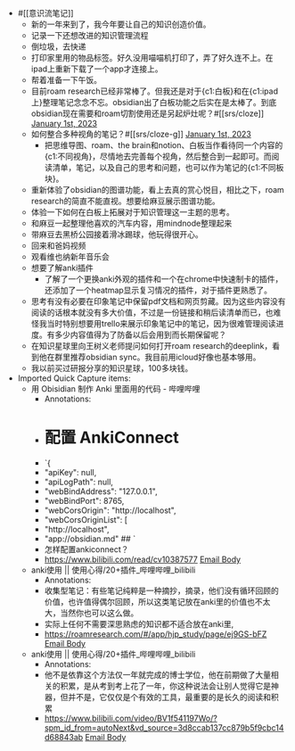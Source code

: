 - #[[意识流笔记]] 
    - 新的一年来到了，我今年要让自己的知识创造价值。
    - 记录一下还想改进的知识管理流程
    - 倒垃圾，去快递
    - 打印家里用的物品标签。好久没用喵喵机打印了，弄了好久连不上。在ipad上重新下载了一个app才连接上。
    - 帮着准备一下午饭。
    - 目前roam research已经非常棒了。但我还是对于{c1:白板}和在{c1:ipad上}整理笔记念念不忘。obsidian出了白板功能之后实在是太棒了。到底obsidian现在需要和roam切割使用还是另起炉灶呢？#[[srs/cloze]]
[January 1st, 2023](https://roamresearch.com/#/app/xinyiheng/page/01-01-2023)
    - 如何整合多种视角的笔记？#[[srs/cloze-g]]
[January 1st, 2023](https://roamresearch.com/#/app/xinyiheng/page/01-01-2023)
        - 把思维导图、roam、the brain和notion、白板当作看待同一个内容的{c1:不同视角}，尽情地去完善每个视角，然后整合到一起即可。而阅读清单，笔记，以及自己的思考和问题，也可以作为笔记的{c1:不同板块}。
    - 重新体验了obsidian的图谱功能，看上去真的赏心悦目，相比之下，roam research的简直不能直视。想要给麻豆展示图谱功能。
    - 体验一下如何在白板上拓展对于知识管理这一主题的思考。
    - 和麻豆一起整理他喜欢的汽车内容，用mindnode整理起来
    - 带麻豆去黑桥公园接着滑冰踢球，他玩得很开心。
    - 回来和爸妈视频
    - 观看维也纳新年音乐会
    - 想要了解anki插件
        - 了解了一个更换anki外观的插件和一个在chrome中快速制卡的插件，还添加了一个heatmap显示复习情况的插件，对于插件更熟悉了。
    - 思考有没有必要在印象笔记中保留pdf文档和网页剪藏。因为这些内容没有阅读的话根本就没有多大价值，不过是一份链接和稍后读清单而已，也难怪我当时特别想要用trello来展示印象笔记中的笔记，因为很难管理阅读进度。有多少内容值得为了防备以后会用到而长期保留呢？
    - 在知识星球里向王树义老师提问如何打开roam research的deeplink，看到他在群里推荐obsidian sync。我目前用icloud好像也基本够用。
    - 我以前买过研报分享的知识星球，100多块钱。
- Imported Quick Capture items:
    - 用 Obisidian 制作 Anki 里面用的代码 - 哔哩哔哩
        -  Annotations:
        - # 配置 AnkiConnect
        - `{  
        - "apiKey": null,  
        - "apiLogPath": null,  
        - "webBindAddress": "127.0.0.1",  
        - "webBindPort": 8765,  
        - "webCorsOrigin": "http://localhost",  
        - "webCorsOriginList": [  
        - "http://localhost",  
        - "app://obsidian.md" ## `
        - 怎样配置ankiconnect？
        - https://www.bilibili.com/read/cv10387577 [Email Body](https://files.todoist.com/rScbTk12woCNPEfhQq4DvD-3hm5ED8NNtw_WrW5NfsyiVMrayB4pbC74mN1QZGId/by/21878347/as/file.html)
    - anki使用 || 使用心得/20+插件_哔哩哔哩_bilibili
        - Annotations:
        - 收集型笔记：有些笔记纯粹是一种摘抄，摘录，他们没有循环回顾的价值，也许值得偶尔回顾，所以这类笔记放在anki里的价值也不太大，当然你也可以这么做。
        - 实际上任何不需要深思熟虑的知识都不适合放在anki里,
        - https://roamresearch.com/#/app/hjp_study/page/ej9GS-bFZ [Email Body](https://files.todoist.com/rjWLBwX08RrZjBpqrk1P8hEp2oYbFJNhvvpNyN2BQhREpkVhp9c_MCP1lhHGWrfZ/by/21878347/as/file.html)
    - anki使用 || 使用心得/20+插件_哔哩哔哩_bilibili
        - Annotations:
        - 他不是依靠这个方法仅一年就完成的博士学位，他在前期做了大量相关的积累，是从考到考上花了一年，你这种说法会让别人觉得它是神器，但并不是，它仅仅是个有效的工具，最重要的是长久的阅读和积累
        - https://www.bilibili.com/video/BV1f541197Wo/?spm_id_from=autoNext&vd_source=3d8ccab137cc879b5f9cbc14d68843ab [Email Body](https://files.todoist.com/biqnwomfqNzyE6fW12CWLikbj6eXHKSjZt7fzYAXtHlhsv8XjIvr9NNp59iWrEDB/by/21878347/as/file.html)
